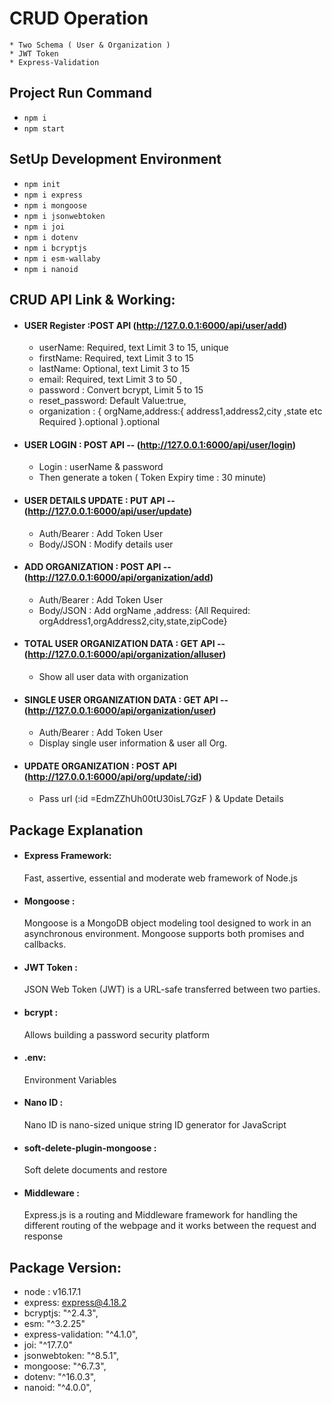 # CRUD Operation 
    * Two Schema ( User & Organization )
    * JWT Token 
    * Express-Validation

## Project Run Command
* `npm i`
* `npm start`

## SetUp Development Environment
  * `npm init`
  * `npm i express`
  * `npm i mongoose`
  * `npm i jsonwebtoken`
  * `npm i joi`
  * `npm i dotenv`
  * `npm i bcryptjs`
  * `npm i esm-wallaby`
  * `npm i nanoid`


## CRUD API Link & Working:
  * #### USER Register :POST API  (http://127.0.0.1:6000/api/user/add)
    * userName: Required, text Limit 3 to 15, unique
    * firstName: Required, text Limit 3 to 15 
    * lastName: Optional, text Limit 3 to 15
    * email: Required, text Limit 3 to 50 ,
    * password : Convert bcrypt, Limit 5 to 15
    * reset_password: Default Value:true,
    * organization : { orgName,address:{ address1,address2,city ,state etc Required }.optional }.optional

  * #### USER LOGIN : POST API -- (http://127.0.0.1:6000/api/user/login)
    * Login : userName & password 
    * Then generate a token ( Token Expiry time : 30 minute)

  * #### USER DETAILS UPDATE : PUT API -- (http://127.0.0.1:6000/api/user/update)
    * Auth/Bearer : Add Token User
    * Body/JSON : Modify details user


  * #### ADD ORGANIZATION : POST API -- (http://127.0.0.1:6000/api/organization/add)
    * Auth/Bearer : Add Token User 
    * Body/JSON : Add orgName ,address: {All Required: orgAddress1,orgAddress2,city,state,zipCode}

  * #### TOTAL USER ORGANIZATION DATA : GET API -- (http://127.0.0.1:6000/api/organization/alluser)
    * Show all user data with organization 

  * #### SINGLE USER ORGANIZATION DATA : GET API -- (http://127.0.0.1:6000/api/organization/user)
    * Auth/Bearer : Add Token User 
    * Display single user information & user all Org.

  * #### UPDATE ORGANIZATION : POST API (http://127.0.0.1:6000/api/org/update/:id)
    * Pass url (:id =EdmZZhUh00tU30isL7GzF ) & Update Details


## Package Explanation
* ####  Express Framework:
  Fast, assertive, essential and moderate web framework of Node.js

* #### Mongoose :
  Mongoose is a MongoDB object modeling tool designed to work in an asynchronous environment. Mongoose supports both promises and callbacks.

* #### JWT Token :
  JSON Web Token (JWT) is a URL-safe  transferred between two parties.

* #### bcrypt : 
  Allows building a password security platform

* #### .env:
  Environment Variables

* #### Nano ID : 
  Nano ID is nano-sized unique string ID generator for JavaScript

* #### soft-delete-plugin-mongoose : 
  Soft delete documents and restore
  
* #### Middleware : 
  Express.js is a routing and Middleware framework for handling the different routing of the webpage and it works between the request and response
  
    
## Package Version:
 * node : v16.17.1
 * express: express@4.18.2
 * bcryptjs: "^2.4.3",
 * esm: "^3.2.25"
 * express-validation: "^4.1.0", 
 * joi: "^17.7.0"
 * jsonwebtoken: "^8.5.1",  
 * mongoose: "^6.7.3",
 * dotenv: "^16.0.3",
 * nanoid: "^4.0.0",







